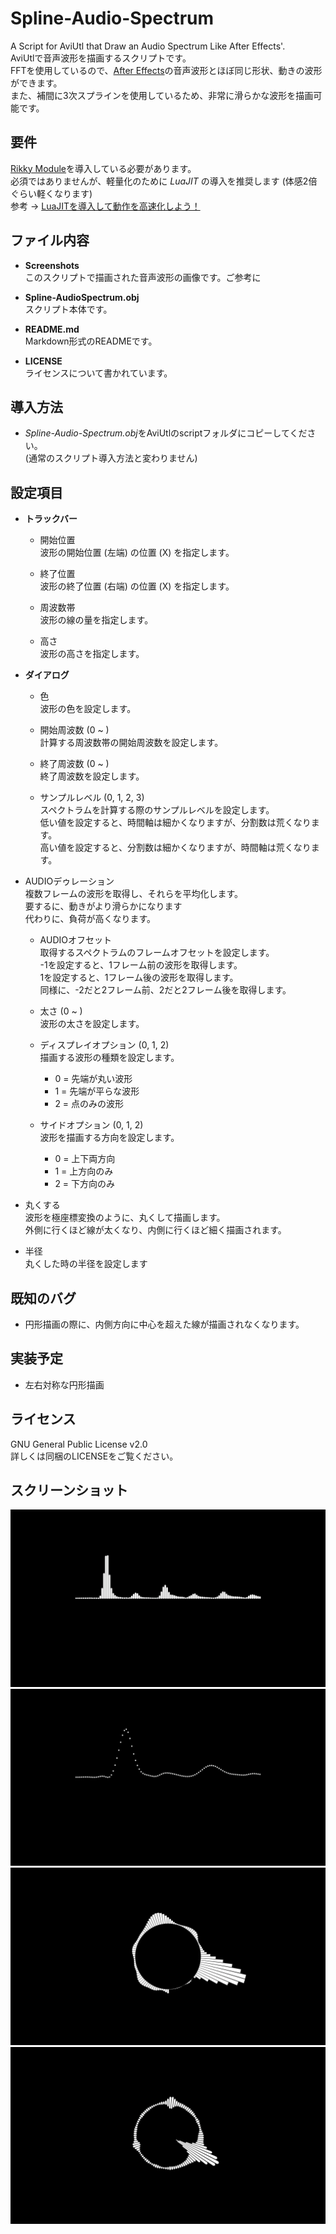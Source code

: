 # Spline-Audio-Spectrum

A Script for AviUtl that Draw an Audio Spectrum Like After Effects'.  
AviUtlで音声波形を描画するスクリプトです。  
FFTを使用しているので、[After Effects](https://www.adobe.com/jp/products/aftereffects.html)の音声波形とほぼ同じ形状、動きの波形ができます。  
また、補間に3次スプラインを使用しているため、非常に滑らかな波形を描画可能です。

## 要件

[Rikky Module](https://hazumurhythm.com/wev/amazon/?script=NRMv2q9Q&keyword=rikky_module&search_price=&sort=viewh&filter=all&page=1)を導入している必要があります。  
必須ではありませんが、軽量化のために *LuaJIT* の導入を推奨します (体感2倍ぐらい軽くなります)  
参考 → [LuaJITを導入して動作を高速化しよう！](https://aketama.work/aviutl-luajit)

## ファイル内容
  - **Screenshots**  
    このスクリプトで描画された音声波形の画像です。ご参考に

  - **Spline-AudioSpectrum.obj**  
	スクリプト本体です。

  - **README.md**  
	Markdown形式のREADMEです。

  - **LICENSE**  
	ライセンスについて書かれています。

## 導入方法
  - *Spline-Audio-Spectrum.obj*をAviUtlのscriptフォルダにコピーしてください。  
    (通常のスクリプト導入方法と変わりません)

## 設定項目
  - **トラックバー**  
	- 開始位置  
	  波形の開始位置 (左端) の位置 (X) を指定します。

	- 終了位置  
	  波形の終了位置 (右端) の位置 (X) を指定します。

	- 周波数帯  
	  波形の線の量を指定します。

	- 高さ  
	  波形の高さを指定します。

  - **ダイアログ**  
	- 色  
	  波形の色を設定します。

	- 開始周波数 (0 ~ )  
	  計算する周波数帯の開始周波数を設定します。

	- 終了周波数 (0 ~ )  
	  終了周波数を設定します。

	- サンプルレベル (0, 1, 2, 3)  
	  スペクトラムを計算する際のサンプルレベルを設定します。  
	  低い値を設定すると、時間軸は細かくなりますが、分割数は荒くなります。  
	  高い値を設定すると、分割数は細かくなりますが、時間軸は荒くなります。

 - AUDIOデゥレーション  
    複数フレームの波形を取得し、それらを平均化します。  
    要するに、動きがより滑らかになります  
    代わりに、負荷が高くなります。

	- AUDIOオフセット  
	  取得するスペクトラムのフレームオフセットを設定します。  
	  -1を設定すると、1フレーム前の波形を取得します。  
	  1を設定すると、1フレーム後の波形を取得します。  
	  同様に、-2だと2フレーム前、2だと2フレーム後を取得します。

	- 太さ (0 ~ )  
	  波形の太さを設定します。

	- ディスプレイオプション (0, 1, 2)  
	  描画する波形の種類を設定します。
	  - 0 = 先端が丸い波形
	  - 1 = 先端が平らな波形
	  - 2 = 点のみの波形

	- サイドオプション (0, 1, 2)  
	  波形を描画する方向を設定します。
	  - 0 = 上下両方向
	  - 1 = 上方向のみ
	  - 2 = 下方向のみ

 - 丸くする  
   波形を極座標変換のように、丸くして描画します。  
   外側に行くほど線が太くなり、内側に行くほど細く描画されます。

 - 半径  
    丸くした時の半径を設定します

## 既知のバグ

* 円形描画の際に、内側方向に中心を超えた線が描画されなくなります。

## 実装予定

* 左右対称な円形描画

## ライセンス
GNU General Public License v2.0  
詳しくは同梱のLICENSEをご覧ください。

## スクリーンショット
![001](./Screenshots/001.png)
![002](./Screenshots/002.png)
![003](./Screenshots/003.png)
![004](./Screenshots/004.png)
